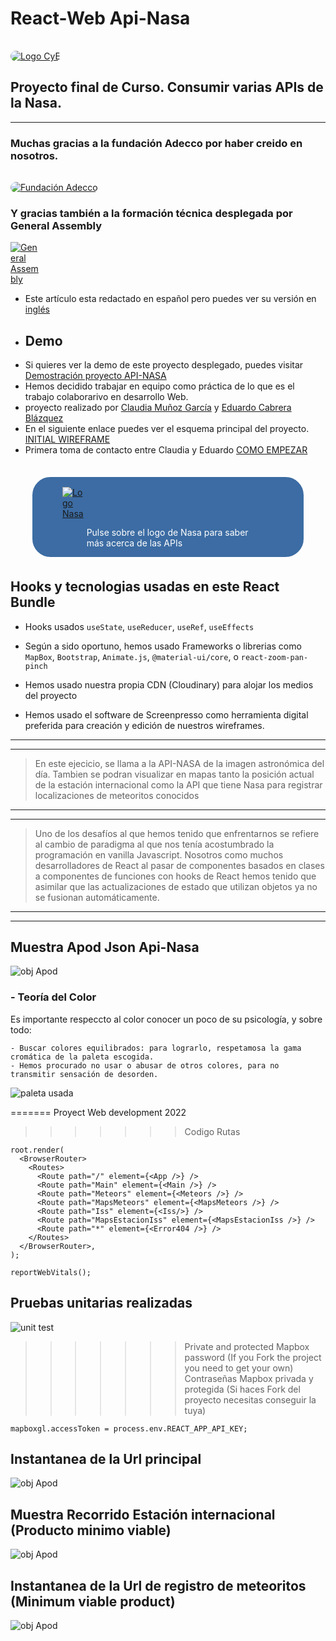 # React-Web Api-Nasa
<a target="_blank" rel="noopener noreferrer" href="https://react-api-nasa.netlify.app/"><img src="https://res.cloudinary.com/dquxfl0fe/image/upload/v1658752952/API-GA/logoCyE_bisma5.png" alt="Logo CyE" style="max-width: 100%;border-radius:1rem;margin-top:1rem"></a>
## Proyecto final de Curso. Consumir varias APIs de la Nasa.
----------------------------------------------------------------
### Muchas gracias a la fundación Adecco por haber creido en nosotros.
<a target="_blank" rel="noopener noreferrer" href="https://fundacionadecco.org/becas-y-ayudas/senior/"><img src="https://res.cloudinary.com/dquxfl0fe/image/upload/v1657192729/API-GA/adecco_o0ddcs.png" alt="Fundación Adecco" style="max-width: 40%;border-radius:1rem;margin-top:1rem"></a>
### Y gracias también a la formación técnica desplegada por General Assembly

<a target="_blank" rel="noopener noreferrer" href="https://generalassemb.ly/"><img src="https://pataruco.github.io/ga-assets/assets/logos/ga.svg" alt="General Assembly" style="max-width: 10%;"></a>


 - Este artículo esta redactado en español pero puedes ver su versión en [inglés](README.md)
 - ## Demo
- Si quieres ver la demo de este proyecto desplegado, puedes visitar [Demostración proyecto API-NASA](https://react-api-nasa.netlify.app/)
- Hemos decidido trabajar en equipo como práctica de lo que es el trabajo colaborarivo en desarrollo Web.
-   proyecto realizado por [Claudia Muñoz García](mailto:claudia.munozgarcia@gmail.com?subject=[GitHub]%20Source%20Han%20Sans) y [Eduardo Cabrera Blázquez](mailto:ecabrerablazquez@gmail.com?subject=[GitHub]%20Source%20Han%20Sans)
- En el siguiente enlace puedes ver el esquema principal del proyecto. [INITIAL WIREFRAME](https://res.cloudinary.com/dquxfl0fe/image/upload/v1658301121/API-GA/dise%C3%B1o_zvjwlz.png)
- Primera toma de contacto entre Claudia y Eduardo [COMO EMPEZAR](https://res.cloudinary.com/dquxfl0fe/image/upload/v1655767968/API-GA/primeras_ideas_gwigsq.png)

   
<div style="display:flex;border:solid 3px;border-color:white;border-radius:2rem;width:fit-content;margin:2rem;background-color:rgb(60, 108, 163)">
<a target="_blank" rel="noopener noreferrer" href="https://api.nasa.gov/"><img src="https://res.cloudinary.com/dquxfl0fe/image/upload/v1657194000/API-GA/nasa-logo_w5ebmi.png" alt="Logo Nasa" style="max-width: 60%; margin-top:1rem;margin-left:3rem"></a>

<p style="color:white;margin-top:5rem;margin-right:5rem">Pulse sobre el logo de Nasa para saber más acerca de las APIs</p>
</div>

## Hooks y tecnologias usadas en este React Bundle

- Hooks usados   `useState`, `useReducer`, `useRef`, `useEffects` 

- Según a sido oportuno, hemos usado Frameworks o librerias como `MapBox`, `Bootstrap`, `Animate.js`, `@material-ui/core`, o `react-zoom-pan-pinch`
- Hemos usado nuestra propia CDN (Cloudinary) para alojar los medios del proyecto
- Hemos usado el software de Screenpresso como herramienta digital preferida para creación y edición de nuestros wireframes.
--------------------------------------
--------------------------------------
> En este ejecicio, se llama a la API-NASA de la imagen astronómica del día.
> Tambien se podran visualizar en mapas tanto la posición actual 
> de la estación internacional como la API que tiene
> Nasa para registrar localizaciones de meteoritos conocidos
--------------------------------------
--------------------------------------
>Uno de los desafíos al que hemos tenido que enfrentarnos se refiere al cambio de paradigma al que nos tenía acostumbrado
>la programación en vanilla Javascript. Nosotros como muchos desarrolladores de React al pasar de componentes basados ​​en clases 
>a componentes de funciones con hooks de React hemos tenido que asimilar que las actualizaciones de estado que utilizan objetos ya no se fusionan automáticamente. 
--------------------------------------
--------------------------------------
## Muestra Apod Json Api-Nasa
![obj Apod](https://res.cloudinary.com/dquxfl0fe/image/upload/v1658221607/API-GA/2022-07-05_21h17_03_y8ogpw.png)





### - Teoría del Color

   Es importante respeccto al color conocer un poco de su psicología, y sobre todo:
    
    - Buscar colores equilibrados: para lograrlo, respetamosa la gama cromática de la paleta escogida.
    - Hemos procurado no usar o abusar de otros colores, para no transmitir sensación de desorden.

   ![paleta usada](https://res.cloudinary.com/dquxfl0fe/image/upload/v1657994150/API-GA/paleta_sdyfk5.png)


   
=======
Proyect Web development 2022
>>>>>>> Codigo Rutas
```const root = ReactDOM.createRoot(document.getElementById('root'));
root.render(
  <BrowserRouter>
    <Routes>
      <Route path="/" element={<App />} />
      <Route path="Main" element={<Main />} />
      <Route path="Meteors" element={<Meteors />} />
      <Route path="MapsMeteors" element={<MapsMeteors />} />
      <Route path="Iss" element={<Iss/>} />
      <Route path="MapsEstacionIss" element={<MapsEstacionIss />} />
      <Route path="*" element={<Error404 />} />
    </Routes>
  </BrowserRouter>,
);

reportWebVitals();

```
## Pruebas unitarias realizadas
![unit test](https://res.cloudinary.com/dquxfl0fe/image/upload/v1658485450/API-GA/prueba_unitaria3_bfrycc.png)
>>>>>>> Private and protected Mapbox password (If you Fork the project you need to get your own)
>>>>>>> Contraseñas Mapbox privada y protegida (Si haces Fork del proyecto necesitas conseguir la tuya)
```
mapboxgl.accessToken = process.env.REACT_APP_API_KEY;
```
## Instantanea de la Url principal
![obj Apod](https://res.cloudinary.com/dquxfl0fe/image/upload/v1658303540/API-GA/main_clmcmy.png)


## Muestra Recorrido Estación internacional (Producto minimo viable)
![obj Apod](https://res.cloudinary.com/dquxfl0fe/image/upload/v1658071685/API-GA/iis01_ihytaj.png)

## Instantanea de la Url de registro de meteoritos (Minimum viable product)
![obj Apod](https://res.cloudinary.com/dquxfl0fe/image/upload/v1658304213/API-GA/meteors-page_hgad0n.png)